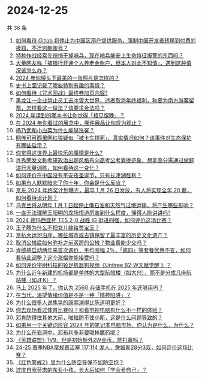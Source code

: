 # 2024-12-25

共 36 条

<!-- BEGIN ZHIHUQUESTIONS -->
<!-- 最后更新时间 Wed Dec 25 2024 01:17:25 GMT+0800 (China Standard Time) -->
1. [如何看待 Gitlab 将停止为中国区用户提供服务，强制中国开发者转移到付费的极狐，不迁则删账号？](https://www.zhihu.com/question/7628381873)
1. [特种作战经常先悄悄干掉哨兵，现在哨兵能安上生命特征报警的东西吗？](https://www.zhihu.com/question/7024751512)
1. [大量网友称「被银行开通个人养老金账户，但本人对此不知情」，遇到这种情况该怎么办？](https://www.zhihu.com/question/7693800571)
1. [2024 年你镜头下最美的一张照片是怎样的？](https://www.zhihu.com/question/7267130463)
1. [史书上面记载了哪些特别有趣的事情？](https://www.zhihu.com/question/2766098053)
1. [如何看待《咒术回战》最终卷加页内容?](https://www.zhihu.com/question/7663180171)
1. [黑龙江一企业禁止员工去冰雪大世界，违者取消年终福利，称要为南方游客留票，怎样看这一做法？该要求合法吗？](https://www.zhihu.com/question/7694314569)
1. [2024 年读到的哪本书让你觉得「相见恨晚」？](https://www.zhihu.com/question/6738812350)
1. [在 2024 年你看过的展览中，哪件展品让你叹为观止？](https://www.zhihu.com/question/6738864632)
1. [杨乃武和小白菜为什么能够洗冤？](https://www.zhihu.com/question/24044124)
1. [网传可可西里网红狼疑似「被卡车撞死」，真实情况如何？该事件对生态保护有哪些启示？](https://www.zhihu.com/question/7713008281)
1. [你觉得这世界上最快乐的事情是什么?](https://www.zhihu.com/question/6611794508)
1. [肖秀荣发文称考研政治出题风格有向高考公考靠拢迹象，想拿高分需通过做题进行大量训练，如何看待这一变化？](https://www.zhihu.com/question/7649507920)
1. [如何评价在中国没有平安夜圣诞节，只有长津湖胜利？](https://www.zhihu.com/question/7740031536)
1. [如果有人默默暗恋了你十年，你会是什么反应？](https://www.zhihu.com/question/4435318266)
1. [京东 2024 年终奖计划曝光，最早 1 月 26 日发放，有人将实现全年 20 薪，如何看待该计划？](https://www.zhihu.com/question/7663180569)
1. [乌克兰将从明年 1 月 1 日起停止俄石油和天然气过境运输，将产生哪些影响？](https://www.zhihu.com/question/665734261)
1. [一直无法理解王阳明的龙场悟道厉害到什么程度，懂得人能讲讲吗?](https://www.zhihu.com/question/587635342)
1. [2024 德玛西亚杯 TES 2-0 战胜 iG 挺进四强，如何评价这场比赛？](https://www.zhihu.com/question/7751440603)
1. [王子腾为什么不把女儿嫁给贾宝玉？](https://www.zhihu.com/question/7446150609)
1. [京杭大运河沿岸，哪些城市或古镇保留了最丰富的历史文化遗产？](https://www.zhihu.com/question/5375965628)
1. [取消公摊后如何弥补之前买房的公摊？物业费能少交吗？](https://www.zhihu.com/question/7614650109)
1. [肯德基启动两年来首次调价，平均涨幅 2%，「疯四」等套餐优惠不变，如何看待此调整？这个涨幅你能接受吗？](https://www.zhihu.com/question/7698718095)
1. [如何评价宇树科技的轮足机器狗视频《Unitree B2-W天赋觉醒 》？](https://www.zhihu.com/question/7633955792)
1. [为什么近年新建的机场都是单体的大型航站楼（如大兴），而不是分成几座航站楼（如JFK）？](https://www.zhihu.com/question/5904517169)
1. [马上 2025 年了，你认为 256G 存储手机在 2025 年还够用吗？](https://www.zhihu.com/question/7636983556)
1. [在当代，渴望情绪价值是不是一种「精神陷阱」？](https://www.zhihu.com/question/4725937475)
1. [为什么很多人说焦晃的康熙演得比陈道明更好？](https://www.zhihu.com/question/310271687)
1. [你去现场看过体育比赛吗？和看电视电脑有什么不一样的体验？](https://www.zhihu.com/question/7004129001)
1. [邓肯防得住其他大前，唯独防不住小斯，这是什么问题导致的？](https://www.zhihu.com/question/346968043)
1. [如果用一个关键词形容 2024 年的笔记本电脑市场，你认为是什么，为什么？](https://www.zhihu.com/question/7208781254)
1. [为什么在岩洞中，邓布利多非要喝掉魔药呢？](https://www.zhihu.com/question/531824755)
1. [《英雄联盟》1V9，但是初始额外2W金币，能打赢吗？](https://www.zhihu.com/question/4520963709)
1. [24-25 赛季NBA常规赛活塞 117:114 湖人，詹姆斯28分3双，如何评价这场比赛？](https://www.zhihu.com/question/7708015684)
1. [《红色警戒2》里为什么防空导弹不如防空炮？](https://www.zhihu.com/question/7301090743)
1. [过度自我苛求的东亚小孩，长大后如何「学会爱自己」？](https://www.zhihu.com/question/7253766020)
<!-- END ZHIHUQUESTIONS -->
